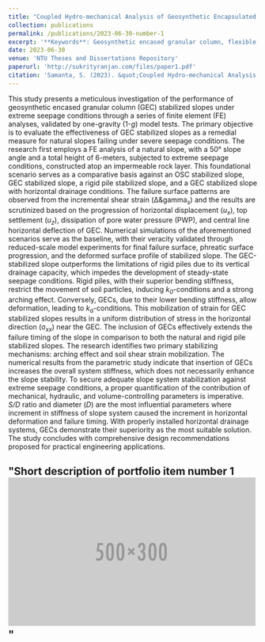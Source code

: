 ```yaml
---
title: "Coupled Hydro-mechanical Analysis of Geosynthetic Encapsulated Granular Columns (GEC) Stabilized Slope Subjected to Seepage Conditions"
collection: publications
permalink: /publications/2023-06-30-number-1
excerpt: '**Keywords**: Geosynthetic encased granular column, flexible structural system, extreme seepage conditions, rigid piles, failure mechanism, arching effect, drainage system'
date: 2023-06-30
venue: 'NTU Theses and Dissertations Repository'
paperurl: 'http://sukrityranjan.com/files/paper1.pdf'
citation: 'Samanta, S. (2023). &quot;Coupled Hydro-mechanical Analysis of Geosynthetic Encapsulated Granular Columns (GEC) Stabilized Slope Subjected to Seepage Conditions.&quot; <i>NTU Theses and Dissertations Repository</i>.'
---
```


This study presents a meticulous investigation of the performance of geosynthetic encased granular column (GEC) stabilized slopes under extreme seepage conditions through a series of finite element (FE) analyses, validated by one-gravity (1-*g*) model tests. The primary objective is to evaluate the effectiveness of GEC stabilized slopes as a remedial measure for natural slopes failing under severe seepage conditions. The research first employs a FE analysis of a natural slope, with a 50° slope angle and a total height of 6-meters, subjected to extreme seepage conditions, constructed atop an impermeable rock layer. This foundational scenario serves as a comparative basis against an OSC stabilized slope, GEC stabilized slope, a rigid pile stabilized slope, and a GEC stabilized slope with horizontal drainage conditions. The failure surface patterns are observed from the incremental shear strain (Δ&gamma<sub><i>s</i></sub>) and the results are scrutinized based on the progression of horizontal displacement (*u*<sub><i>x</i></sub>), top settlement (*u*<sub><i>z</i></sub>), dissipation of pore water pressure (PWP), and central line horizontal deflection of GEC. Numerical simulations of the aforementioned scenarios serve as the baseline, with their veracity validated through reduced-scale model experiments for final failure surface, phreatic surface progression, and the deformed surface profile of stabilized slope. The GEC-stabilized slope outperforms the limitations of rigid piles due to its vertical drainage capacity, which impedes the development of steady-state seepage conditions. Rigid piles, with their superior bending stiffness, restrict the movement of soil particles, inducing *k*<sub><i>0</i></sub>-conditions and a strong arching effect. Conversely, GECs, due to their lower bending stiffness, allow deformation, leading to *k*<sub><i>a</i></sub>-conditions. This mobilization of strain for GEC stabilized slopes results in a uniform distribution of stress in the horizontal direction (σ<sub><i>xx</i></sub>) near the GEC. The inclusion of GECs effectively extends the failure timing of the slope in comparison to both the natural and rigid pile stabilized slopes. The research identifies two primary stabilizing mechanisms: arching effect and soil shear strain mobilization. The numerical results from the parametric study indicate that insertion of GECs increases the overall system stiffness, which does not necessarily enhance the slope stability. To secure adequate slope system stabilization against extreme seepage conditions, a proper quantification of the contribution of mechanical, hydraulic, and volume-controlling parameters is imperative. *S/D* ratio and diameter (*D*) are the most influential parameters where increment in stiffness of slope system caused the increment in horizontal deformation and failure timing. With properly installed horizontal drainage systems, GECs demonstrate their superiority as the most suitable solution. The study concludes with comprehensive design recommendations proposed for practical engineering applications.

"Short description of portfolio item number 1<br/><img src='/images/500x300.png'>"
------